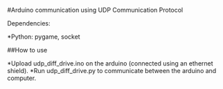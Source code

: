 #Arduino communication using UDP Communication Protocol

Dependencies:

*Python: pygame, socket

##How to use

*Upload udp_diff_drive.ino on the arduino (connected using an ethernet shield).
*Run udp_diff_drive.py to communicate between the arduino and computer.
